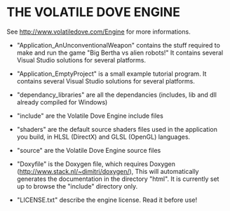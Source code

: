 
# THE VOLATILE DOVE ENGINE

See http://www.volatiledove.com/Engine for more informations.

 * "Application_AnUnconventionalWeapon" contains the stuff required to make
   and run the game "Big Bertha vs alien robots!"
   It contains several Visual Studio solutions for several platforms.

 * "Application_EmptyProject" is a small example tutorial program.
   It contains several Visual Studio solutions for several platforms.

 * "dependancy_libraries" are all the dependancies
   (includes, lib and dll already compiled for Windows)

 * "include" are the Volatile Dove Engine include files

 * "shaders" are the default source shaders files used in the application
   you build, in HLSL (DirectX) and GLSL (OpenGL) languages.

 * "source" are the Volatile Dove Engine source files

 * "Doxyfile" is the Doxygen file, which requires Doxygen
  (http://www.stack.nl/~dimitri/doxygen/),
  This will automatically generates the documentation in the directory "html".
  It is currently set up to browse the "include" directory only.

 * "LICENSE.txt" describe the engine license. Read it before use!

